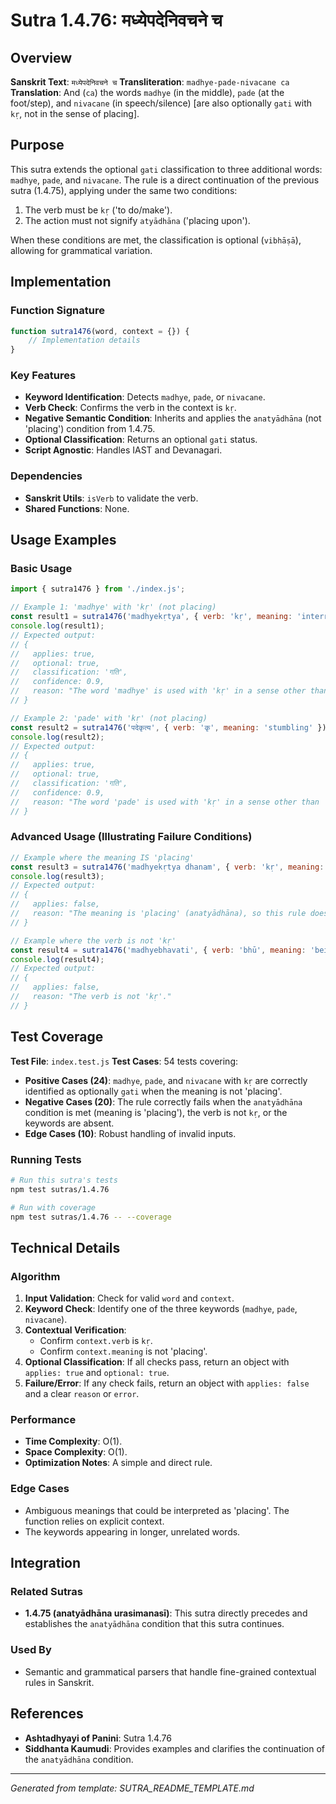 # Sutra 1.4.76: मध्येपदेनिवचने च

## Overview

**Sanskrit Text**: `मध्येपदेनिवचने च`
**Transliteration**: `madhye-pade-nivacane ca`
**Translation**: And (`ca`) the words `madhye` (in the middle), `pade` (at the foot/step), and `nivacane` (in speech/silence) [are also optionally `gati` with `kṛ`, not in the sense of placing].

## Purpose

This sutra extends the optional `gati` classification to three additional words: `madhye`, `pade`, and `nivacane`. The rule is a direct continuation of the previous sutra (1.4.75), applying under the same two conditions:
1. The verb must be `kṛ` ('to do/make').
2. The action must not signify `atyādhāna` ('placing upon').

When these conditions are met, the classification is optional (`vibhāṣā`), allowing for grammatical variation.

## Implementation

### Function Signature
```javascript
function sutra1476(word, context = {}) {
    // Implementation details
}
```

### Key Features
- **Keyword Identification**: Detects `madhye`, `pade`, or `nivacane`.
- **Verb Check**: Confirms the verb in the context is `kṛ`.
- **Negative Semantic Condition**: Inherits and applies the `anatyādhāna` (not 'placing') condition from 1.4.75.
- **Optional Classification**: Returns an optional `gati` status.
- **Script Agnostic**: Handles IAST and Devanagari.

### Dependencies
- **Sanskrit Utils**: `isVerb` to validate the verb.
- **Shared Functions**: None.

## Usage Examples

### Basic Usage
```javascript
import { sutra1476 } from './index.js';

// Example 1: 'madhye' with 'kṛ' (not placing)
const result1 = sutra1476('madhyekṛtya', { verb: 'kṛ', meaning: 'interrupting' });
console.log(result1);
// Expected output:
// {
//   applies: true,
//   optional: true,
//   classification: 'गति',
//   confidence: 0.9,
//   reason: "The word 'madhye' is used with 'kṛ' in a sense other than 'placing'."
// }

// Example 2: 'pade' with 'kṛ' (not placing)
const result2 = sutra1476('पदेकृत्य', { verb: 'कृ', meaning: 'stumbling' });
console.log(result2);
// Expected output:
// {
//   applies: true,
//   optional: true,
//   classification: 'गति',
//   confidence: 0.9,
//   reason: "The word 'pade' is used with 'kṛ' in a sense other than 'placing'."
// }
```

### Advanced Usage (Illustrating Failure Conditions)
```javascript
// Example where the meaning IS 'placing'
const result3 = sutra1476('madhyekṛtya dhanam', { verb: 'kṛ', meaning: 'placing' });
console.log(result3);
// Expected output:
// {
//   applies: false,
//   reason: "The meaning is 'placing' (anatyādhāna), so this rule does not apply."
// }

// Example where the verb is not 'kṛ'
const result4 = sutra1476('madhyebhavati', { verb: 'bhū', meaning: 'being in the middle' });
console.log(result4);
// Expected output:
// {
//   applies: false,
//   reason: "The verb is not 'kṛ'."
// }
```

## Test Coverage

**Test File**: `index.test.js`
**Test Cases**: 54 tests covering:
- **Positive Cases (24)**: `madhye`, `pade`, and `nivacane` with `kṛ` are correctly identified as optionally `gati` when the meaning is not 'placing'.
- **Negative Cases (20)**: The rule correctly fails when the `anatyādhāna` condition is met (meaning is 'placing'), the verb is not `kṛ`, or the keywords are absent.
- **Edge Cases (10)**: Robust handling of invalid inputs.

### Running Tests
```bash
# Run this sutra's tests
npm test sutras/1.4.76

# Run with coverage
npm test sutras/1.4.76 -- --coverage
```

## Technical Details

### Algorithm
1.  **Input Validation**: Check for valid `word` and `context`.
2.  **Keyword Check**: Identify one of the three keywords (`madhye`, `pade`, `nivacane`).
3.  **Contextual Verification**:
    -   Confirm `context.verb` is `kṛ`.
    -   Confirm `context.meaning` is not 'placing'.
4.  **Optional Classification**: If all checks pass, return an object with `applies: true` and `optional: true`.
5.  **Failure/Error**: If any check fails, return an object with `applies: false` and a clear `reason` or `error`.

### Performance
-   **Time Complexity**: O(1).
-   **Space Complexity**: O(1).
-   **Optimization Notes**: A simple and direct rule.

### Edge Cases
-   Ambiguous meanings that could be interpreted as 'placing'. The function relies on explicit context.
-   The keywords appearing in longer, unrelated words.

## Integration

### Related Sutras
-   **1.4.75 (anatyādhāna urasimanasī)**: This sutra directly precedes and establishes the `anatyādhāna` condition that this sutra continues.

### Used By
-   Semantic and grammatical parsers that handle fine-grained contextual rules in Sanskrit.

## References

-   **Ashtadhyayi of Panini**: Sutra 1.4.76
-   **Siddhanta Kaumudi**: Provides examples and clarifies the continuation of the `anatyādhāna` condition.

---

*Generated from template: SUTRA_README_TEMPLATE.md*
